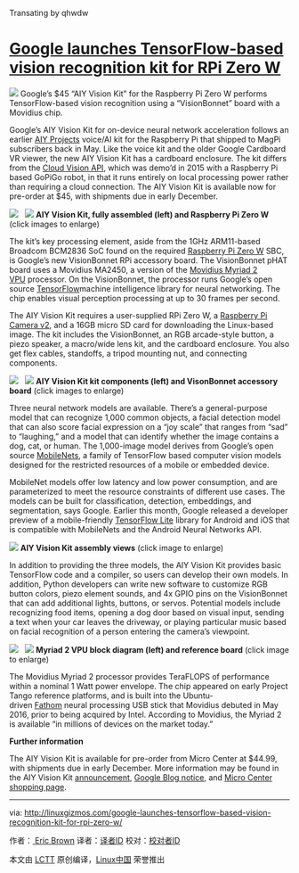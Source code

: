 Transating by qhwdw
# [Google launches TensorFlow-based vision recognition kit for RPi Zero W][26]


![](http://linuxgizmos.com/files/google_aiyvisionkit-thm.jpg)
Google’s $45 “AIY Vision Kit” for the Raspberry Pi Zero W performs TensorFlow-based vision recognition using a “VisionBonnet” board with a Movidius chip.

Google’s AIY Vision Kit for on-device neural network acceleration follows an earlier [AIY Projects][7] voice/AI kit for the Raspberry Pi that shipped to MagPi subscribers back in May. Like the voice kit and the older Google Cardboard VR viewer, the new AIY Vision Kit has a cardboard enclosure. The kit differs from the [Cloud Vision API][8], which was demo’d in 2015 with a Raspberry Pi based GoPiGo robot, in that it runs entirely on local processing power rather than requiring a cloud connection. The AIY Vision Kit is available now for pre-order at $45, with shipments due in early December.


 [![](http://linuxgizmos.com/files/google_aiyvisionkit-sm.jpg)][9]   [![](http://linuxgizmos.com/files/rpi_zerow-sm.jpg)][10] 
**AIY Vision Kit, fully assembled (left) and Raspberry Pi Zero W**
(click images to enlarge)


The kit’s key processing element, aside from the 1GHz ARM11-based Broadcom BCM2836 SoC found on the required [Raspberry Pi Zero W][21] SBC, is Google’s new VisionBonnet RPi accessory board. The VisionBonnet pHAT board uses a Movidius MA2450, a version of the [Movidius Myriad 2 VPU][22] processor. On the VisionBonnet, the processor runs Google’s open source [TensorFlow][23]machine intelligence library for neural networking. The chip enables visual perception processing at up to 30 frames per second.

The AIY Vision Kit requires a user-supplied RPi Zero W, a [Raspberry Pi Camera v2][11], and a 16GB micro SD card for downloading the Linux-based image. The kit includes the VisionBonnet, an RGB arcade-style button, a piezo speaker, a macro/wide lens kit, and the cardboard enclosure. You also get flex cables, standoffs, a tripod mounting nut, and connecting components.


 [![](http://linuxgizmos.com/files/google_aiyvisionkit_pieces-sm.jpg)][12]   [![](http://linuxgizmos.com/files/google_visionbonnet-sm.jpg)][13] 
**AIY Vision Kit kit components (left) and VisonBonnet accessory board**
(click images to enlarge)


Three neural network models are available. There’s a general-purpose model that can recognize 1,000 common objects, a facial detection model that can also score facial expression on a “joy scale” that ranges from “sad” to “laughing,” and a model that can identify whether the image contains a dog, cat, or human. The 1,000-image model derives from Google’s open source [MobileNets][24], a family of TensorFlow based computer vision models designed for the restricted resources of a mobile or embedded device.

MobileNet models offer low latency and low power consumption, and are parameterized to meet the resource constraints of different use cases. The models can be built for classification, detection, embeddings, and segmentation, says Google. Earlier this month, Google released a developer preview of a mobile-friendly [TensorFlow Lite][14] library for Android and iOS that is compatible with MobileNets and the Android Neural Networks API.


 [![](http://linuxgizmos.com/files/google_aiyvisionkit_assembly-sm.jpg)][15] 
**AIY Vision Kit assembly views**
(click image to enlarge)


In addition to providing the three models, the AIY Vision Kit provides basic TensorFlow code and a compiler, so users can develop their own models. In addition, Python developers can write new software to customize RGB button colors, piezo element sounds, and 4x GPIO pins on the VisionBonnet that can add additional lights, buttons, or servos. Potential models include recognizing food items, opening a dog door based on visual input, sending a text when your car leaves the driveway, or playing particular music based on facial recognition of a person entering the camera’s viewpoint.


 [![](http://linuxgizmos.com/files/movidius_myriad2vpu_block-sm.jpg)][16]   [![](http://linuxgizmos.com/files/movidius_myriad2_reference_board-sm.jpg)][17] 
**Myriad 2 VPU block diagram (left) and reference board**
(click image to enlarge)


The Movidius Myriad 2 processor provides TeraFLOPS of performance within a nominal 1 Watt power envelope. The chip appeared on early Project Tango reference platforms, and is built into the Ubuntu-driven [Fathom][25] neural processing USB stick that Movidius debuted in May 2016, prior to being acquired by Intel. According to Movidius, the Myriad 2 is available “in millions of devices on the market today.”

**Further information**

The AIY Vision Kit is available for pre-order from Micro Center at $44.99, with shipments due in early December. More information may be found in the AIY Vision Kit [announcement][18], [Google Blog notice][19], and [Micro Center shopping page][20].

--------------------------------------------------------------------------------

via: http://linuxgizmos.com/google-launches-tensorflow-based-vision-recognition-kit-for-rpi-zero-w/

作者：[ Eric Brown][a]
译者：[译者ID](https://github.com/译者ID)
校对：[校对者ID](https://github.com/校对者ID)

本文由 [LCTT](https://github.com/LCTT/TranslateProject) 原创编译，[Linux中国](https://linux.cn/) 荣誉推出

[a]:http://linuxgizmos.com/google-launches-tensorflow-based-vision-recognition-kit-for-rpi-zero-w/
[1]:http://twitter.com/share?url=http://linuxgizmos.com/google-launches-tensorflow-based-vision-recognition-kit-for-rpi-zero-w/&text=Google%20launches%20TensorFlow-based%20vision%20recognition%20kit%20for%20RPi%20Zero%20W%20
[2]:https://plus.google.com/share?url=http://linuxgizmos.com/google-launches-tensorflow-based-vision-recognition-kit-for-rpi-zero-w/
[3]:http://www.facebook.com/sharer.php?u=http://linuxgizmos.com/google-launches-tensorflow-based-vision-recognition-kit-for-rpi-zero-w/
[4]:http://www.linkedin.com/shareArticle?mini=true&url=http://linuxgizmos.com/google-launches-tensorflow-based-vision-recognition-kit-for-rpi-zero-w/
[5]:http://reddit.com/submit?url=http://linuxgizmos.com/google-launches-tensorflow-based-vision-recognition-kit-for-rpi-zero-w/&title=Google%20launches%20TensorFlow-based%20vision%20recognition%20kit%20for%20RPi%20Zero%20W
[6]:mailto:?subject=Google%20launches%20TensorFlow-based%20vision%20recognition%20kit%20for%20RPi%20Zero%20W&body=%20http://linuxgizmos.com/google-launches-tensorflow-based-vision-recognition-kit-for-rpi-zero-w/
[7]:http://linuxgizmos.com/free-raspberry-pi-voice-kit-taps-google-assistant-sdk/
[8]:http://linuxgizmos.com/google-releases-cloud-vision-api-with-demo-for-pi-based-robot/
[9]:http://linuxgizmos.com/files/google_aiyvisionkit.jpg
[10]:http://linuxgizmos.com/files/rpi_zerow.jpg
[11]:http://linuxgizmos.com/raspberry-pi-cameras-jump-to-8mp-keep-25-dollar-price/
[12]:http://linuxgizmos.com/files/google_aiyvisionkit_pieces.jpg
[13]:http://linuxgizmos.com/files/google_visionbonnet.jpg
[14]:https://developers.googleblog.com/2017/11/announcing-tensorflow-lite.html
[15]:http://linuxgizmos.com/files/google_aiyvisionkit_assembly.jpg
[16]:http://linuxgizmos.com/files/movidius_myriad2vpu_block.jpg
[17]:http://linuxgizmos.com/files/movidius_myriad2_reference_board.jpg
[18]:https://blog.google/topics/machine-learning/introducing-aiy-vision-kit-make-devices-see/
[19]:https://developers.googleblog.com/2017/11/introducing-aiy-vision-kit-add-computer.html
[20]:http://www.microcenter.com/site/content/Google_AIY.aspx?ekw=aiy&rd=1
[21]:http://linuxgizmos.com/raspberry-pi-zero-w-adds-wifi-and-bluetooth-for-only-5-more/
[22]:https://www.movidius.com/solutions/vision-processing-unit
[23]:https://www.tensorflow.org/
[24]:https://research.googleblog.com/2017/06/mobilenets-open-source-models-for.html
[25]:http://linuxgizmos.com/usb-stick-brings-neural-computing-functions-to-devices/
[26]:http://linuxgizmos.com/google-launches-tensorflow-based-vision-recognition-kit-for-rpi-zero-w/
